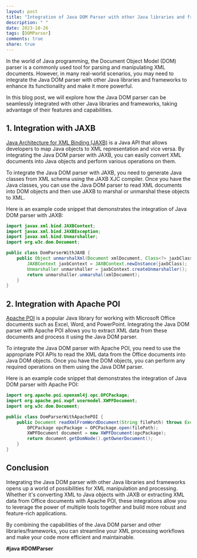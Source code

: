 ```yaml
---
layout: post
title: "Integration of Java DOM Parser with other Java libraries and frameworks"
description: " "
date: 2023-10-26
tags: [DOMParser]
comments: true
share: true
---
```


In the world of Java programming, the Document Object Model (DOM) parser is a commonly used tool for parsing and manipulating XML documents. However, in many real-world scenarios, you may need to integrate the Java DOM parser with other Java libraries and frameworks to enhance its functionality and make it more powerful.

In this blog post, we will explore how the Java DOM parser can be seamlessly integrated with other Java libraries and frameworks, taking advantage of their features and capabilities.

## 1. Integration with JAXB
[Java Architecture for XML Binding (JAXB)](https://javaee.github.io/jaxb-v2/) is a Java API that allows developers to map Java objects to XML representation and vice versa. By integrating the Java DOM parser with JAXB, you can easily convert XML documents into Java objects and perform various operations on them.

To integrate the Java DOM parser with JAXB, you need to generate Java classes from XML schema using the JAXB XJC compiler. Once you have the Java classes, you can use the Java DOM parser to read XML documents into DOM objects and then use JAXB to marshal or unmarshal these objects to XML.

Here is an example code snippet that demonstrates the integration of Java DOM parser with JAXB:

```java
import javax.xml.bind.JAXBContext;
import javax.xml.bind.JAXBException;
import javax.xml.bind.Unmarshaller;
import org.w3c.dom.Document;

public class DomParserWithJAXB {
    public Object unmarshalXml(Document xmlDocument, Class<?> jaxbClass) throws JAXBException {
        JAXBContext jaxbContext = JAXBContext.newInstance(jaxbClass);
        Unmarshaller unmarshaller = jaxbContext.createUnmarshaller();
        return unmarshaller.unmarshal(xmlDocument);
    }
}
```

## 2. Integration with Apache POI
[Apache POI](https://poi.apache.org/) is a popular Java library for working with Microsoft Office documents such as Excel, Word, and PowerPoint. Integrating the Java DOM parser with Apache POI allows you to extract XML data from these documents and process it using the Java DOM parser.

To integrate the Java DOM parser with Apache POI, you need to use the appropriate POI APIs to read the XML data from the Office documents into Java DOM objects. Once you have the DOM objects, you can perform any required operations on them using the Java DOM parser.

Here is an example code snippet that demonstrates the integration of Java DOM parser with Apache POI:

```java
import org.apache.poi.openxml4j.opc.OPCPackage;
import org.apache.poi.xwpf.usermodel.XWPFDocument;
import org.w3c.dom.Document;

public class DomParserWithApachePOI {
    public Document readXmlFromWordDocument(String filePath) throws Exception {
        OPCPackage opcPackage = OPCPackage.open(filePath);
        XWPFDocument document = new XWPFDocument(opcPackage);
        return document.getDomNode().getOwnerDocument();
    }
}
```

## Conclusion
Integrating the Java DOM parser with other Java libraries and frameworks opens up a world of possibilities for XML manipulation and processing. Whether it's converting XML to Java objects with JAXB or extracting XML data from Office documents with Apache POI, these integrations allow you to leverage the power of multiple tools together and build more robust and feature-rich applications.

By combining the capabilities of the Java DOM parser and other libraries/frameworks, you can streamline your XML processing workflows and make your code more efficient and maintainable.

**#java #DOMParser**